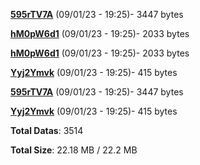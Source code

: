 [**595rTV7A**](/data/595rTV7A.txt) (09/01/23 - 19:25)- 3447 bytes

[**hM0pW6d1**](/data/hM0pW6d1.txt) (09/01/23 - 19:25)- 2033 bytes

[**hM0pW6d1**](/data/hM0pW6d1.txt) (09/01/23 - 19:25)- 2033 bytes

[**Yyj2Ymvk**](/data/Yyj2Ymvk.txt) (09/01/23 - 19:25)- 415 bytes

[**595rTV7A**](/data/595rTV7A.txt) (09/01/23 - 19:25)- 3447 bytes

[**Yyj2Ymvk**](/data/Yyj2Ymvk.txt) (09/01/23 - 19:25)- 415 bytes

**Total Datas**: 3514

**Total Size**: 22.18 MB / 22.2 MB